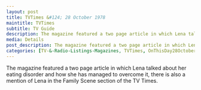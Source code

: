 ```yaml
---
layout: post
title: TVTimes &#124; 28 October 1978
maintitle: TVTimes
subtitle: TV Guide
description: The magazine featured a two page article in which Lena talked about her eating disorder and how she has managed to overcome it, there is also a mention of Lena in the Family Scene section of the TV Times.
media: Details
post_description: The magazine featured a two page article in which Lena talked about her eating disorder and how she has managed to overcome it, there is also a mention of Lena in the Family Scene section of the TV Times.
categories: [TV-&-Radio-Listings-Magazines, TVTimes, OnThisDay28October, Year-1978]
---
```


The magazine featured a two page article in which Lena talked about her eating disorder and how she has managed to overcome it, there is also a mention of Lena in the Family Scene section of the TV Times.

